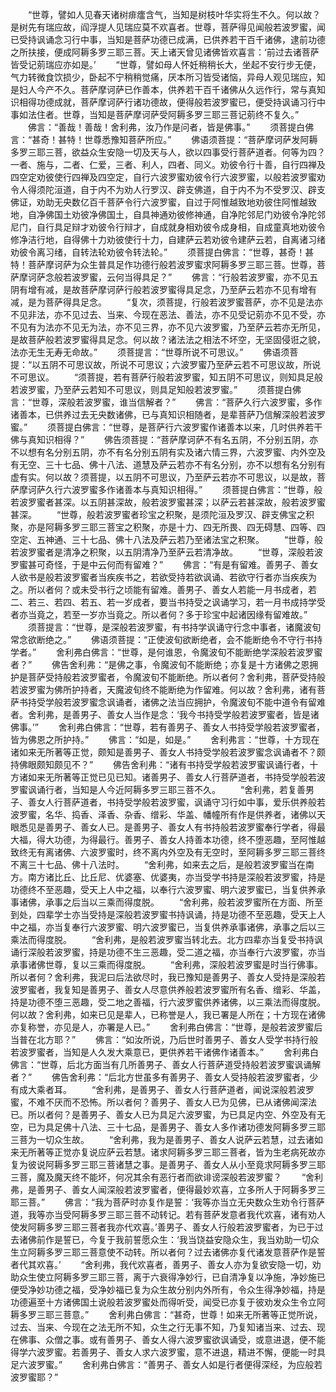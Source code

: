 <!-- { "loadSidebar": true } -->
　　“世尊，譬如人见春天诸树痱癗含气，当知是树枝叶华实将生不久。何以故？是树先有瑞应故，阎浮提人见瑞应莫不欢喜者。世尊，菩萨得见闻般若波罗蜜，闻已受持讽诵念习行中事，当知是菩萨功德已成满，已供养若干百千诸佛，逮前功德之所扶接，便成阿耨多罗三耶三菩。天上诸天曾见诸佛皆欢喜言：‘前过去诸菩萨皆受记莂瑞应亦如是。’
　　“世尊，譬如母人怀妊稍稍长大，坐起不安行步无便，气力转微食饮损少，卧起不宁稍稍觉痛，厌本所习皆受诸恼，异母人观见瑞应，知是妇人今产不久。菩萨摩诃萨已作善本，供养若干百千诸佛从久远作行，常与真知识相得功德成就，菩萨摩诃萨行诸功德故，便得般若波罗蜜已，便受持讽诵习行中事如法住者。世尊，当知是菩萨摩诃萨受阿耨多罗三耶三菩记莂终不复久。”
　　佛言：“善哉！善哉！舍利弗，汝乃作是问者，皆是佛事。”
　　须菩提白佛言：“甚奇！甚特！世尊悉豫知菩萨所应。”
　　佛语须菩提：“菩萨摩诃萨发阿耨多罗三耶三菩，欲益众生安隐一切及天与人，欲以四事受行菩萨道者。何等为四？一者、施与，二者、仁爱，三者、利人，四者、同义。劝彼令行十善，自行四禅及四空定劝彼使行四禅及四空定，自行六波罗蜜劝彼令行六波罗蜜，以般若波罗蜜劝令人得须陀洹道，自于内不为劝人行罗汉、辟支佛道，自于内不为不受罗汉、辟支佛证，劝助无央数亿百千菩萨令行六波罗蜜，自过于阿惟越致地劝彼住阿惟越致地，自净佛国土劝彼净佛国土，自具神通劝彼修神通，自净陀邻尼门劝彼令净陀邻尼门，自行具足辩才劝彼令行辩才，自成就身相劝彼令成身相，自成童真地劝彼令修净洁行地，自得佛十力劝彼使行十力，自建萨云若劝彼令建萨云若，自离诸习绪劝彼令离习绪，自转法轮劝彼令转法轮。”
　　须菩提白佛言：“世尊，甚奇！甚特！菩萨摩诃萨为众生普具足作功德行般若波罗蜜求阿耨多罗三耶三菩。世尊，菩萨摩诃萨念般若波罗蜜，云何当得具足？”
　　佛言：“行般若波罗蜜，亦不见五阴有增有减，是故菩萨摩诃萨行般若波罗蜜得具足念，乃至萨云若亦不见有增有减，是为菩萨得具足念。
　　“复次，须菩提，行般若波罗蜜菩萨，亦不见是法亦不见非法，亦不见过去、当来、今现在恶法、善法，亦不见受记莂亦不见不受，亦不见有为法亦不见无为法，亦不见三界，亦不见六波罗蜜，乃至萨云若亦无所见，是故菩萨般若波罗蜜得具足念。何以故？诸法法之相法不坏空，无坚固侵诳之貌，法亦无生无寿无命故。”
　　须菩提言：“世尊所说不可思议。”
　　佛语须菩提：“以五阴不可思议故，所说不可思议；六波罗蜜乃至萨云若不可思议故，所说不可思议。
　　“须菩提，若有菩萨行般若波罗蜜，知五阴不可思议，则知具足般若波罗蜜，乃至萨云若知不可思议，则具足知般若波罗蜜。”
　　须菩提白佛言：“世尊，深般若波罗蜜，谁当信解者？”
　　佛言：“菩萨久行六波罗蜜，多作诸善本，已供养过去无央数诸佛，已与真知识相随者，是辈菩萨乃信解深般若波罗蜜。”
　　须菩提白佛言：“世尊，是菩萨行六波罗蜜作诸善本以来，几时供养若干佛与真知识相得？”
　　佛告须菩提：“菩萨摩诃萨不有名五阴，不分别五阴，亦不以想有名分别五阴，亦不有名分别五阴有实及诸六情三界，六波罗蜜、内外空及有无空、三十七品、佛十八法、道慧及萨云若亦不有名分别，亦不以想有名分别有虚有实。何以故？须菩提，以五阴不可思议，乃至萨云若亦不可思议，以是故，菩萨摩诃萨久行六波罗蜜多作诸善本与真知识相得。”
　　须菩提白佛言：“世尊，般若波罗蜜者甚深。以五阴甚深故，般若波罗蜜甚深；以萨云若甚深故，般若波罗蜜甚深。
　　“世尊，般若波罗蜜者珍宝之积聚，是须陀洹及罗汉、辟支佛宝之积聚，亦是阿耨多罗三耶三菩宝之积聚，亦是十力、四无所畏、四无碍慧、四等、四空定、五神通、三十七品、佛十八法及萨云若乃至诸法宝之积聚。
　　“世尊，般若波罗蜜者是清净之积聚，以五阴清净乃至萨云若清净故。
　　“世尊，深般若波罗蜜甚可奇怪，于是中云何而有留难？”
　　佛言：“有是有留难。善男子、善女人欲书是般若波罗蜜者当疾疾书之，若欲受持若欲讽诵、若欲守行者亦当疾疾为之。所以者何？或未受书行之顷能有留难。善男子、善女人若能一月书成者，若二、若三、若四、若五、若一岁成者，要当书持受之讽诵学习，若一月书成持学受者亦当竟之，若至一岁亦当竟之。所以者何？多于珍宝中起诸因缘有留难故。”
　　须菩提言：“世尊，是深般若波罗蜜，有书持学讽诵守行念中事者，诸魔波旬常念欲断绝之。”
　　佛语须菩提：“正使波旬欲断绝者，会不能断绝令不守行书持学者。”
　　舍利弗白佛言：“世尊，是何谁恩，令魔波旬不能断绝学深般若波罗蜜者？”
　　佛告舍利弗：“是佛之事，令魔波旬不能断绝；亦复是十方诸佛之恩拥护是菩萨受持般若波罗蜜者，令魔波旬不能断绝。所以者何？舍利弗，菩萨受持般若波罗蜜为佛所护持者，天魔波旬终不能断绝为作留难。何以故？舍利弗，诸有菩萨书持受学般若波罗蜜念讽诵者，诸佛之法当应拥护，令魔波旬不能中道令有留难者。舍利弗，是善男子、善女人当作是念：‘我今书持受学般若波罗蜜者，皆是诸佛事。’”
　　舍利弗白佛言：“世尊，若有善男子、善女人书持受学般若波罗蜜者，皆为佛恩之所护持。”
　　佛言：“如是，如是。”
　　舍利弗言：“世尊，十方现在诸如来无所著等正觉，颇知是善男子、善女人书持受学般若波罗蜜念讽诵者不？颇持佛眼颇知颇见不？”
　　佛告舍利弗：“诸有书持受学般若波罗蜜讽诵行者，十方诸如来无所著等正觉已见已知。诸善男子、善女人行菩萨道者，书持受学般若波罗蜜讽诵行者，当知是人今近阿耨多罗三耶三菩不久。
　　“舍利弗，若复善男子、善女人行菩萨道者，书持受学般若波罗蜜，讽诵守习行如中事，爱乐供养般若波罗蜜，名华、捣香、泽香、杂香、缯彩、华盖、幡幢所有作是供养者，诸佛以天眼悉见是善男子、善女人已。是善男子、善女人有书持般若波罗蜜奉行学者，得最大福，得大功德，为得最行。善男子、善女人持善本功德，终不堕恶趣，至阿惟越致终无有离诸佛、六波罗蜜时，终不离内外空及有无空时，至阿耨多罗三耶三菩终不离三十七品、佛十八法时。
　　“舍利弗，如来去之后，是般若波罗蜜当在南方。南方诸比丘、比丘尼、优婆塞、优婆夷，亦当受学书持是深般若波罗蜜，持是功德终不至恶趣，受天上人中之福，以奉行六波罗蜜、明六波罗蜜已，当复供养承事诸佛，承事之后当以三乘而得度脱。
　　“舍利弗，般若波罗蜜所在方面、所至到处，四辈学士亦当受持是深般若波罗蜜书持讽诵，持是功德不至恶趣，受天上人中之福，亦当复奉行六波罗蜜、明六波罗蜜已，当复供养承事诸佛，承事之后以三乘法而得度脱。
　　“舍利弗，是般若波罗蜜当转北去。北方四辈亦当复受书持讽诵行深般若波罗蜜，持是功德不生三恶趣，受二道之福，亦当奉行六波罗蜜，亦当承事诸佛世尊，复以三乘而得度脱。
　　“舍利弗，深般若波罗蜜是时当行佛事。所以者何？舍利弗，我泥曰后法欲尽时，我已豫知是善男子、善女人受持是深般若波罗蜜者，我复知是善男子、善女人尽意供养般若波罗蜜所有名香、缯彩、华盖，持是功德不堕三恶趣，受二地之善福，行六波罗蜜供养诸佛，以三乘法而得度脱。何以故？舍利弗，如来已见是辈人，已称誉是人，我已署是人所在；十方现在诸佛亦复称誉，亦见是人，亦署是人已。”
　　舍利弗白佛言：“世尊，是般若波罗蜜后当普在北方耶？”
　　佛言：“如汝所说，乃后世时善男子、善女人受学书持行般若波罗蜜者，当知是人久发大乘意已，更供养若干诸佛作诸善本。”
　　舍利弗白佛言：“世尊，后北方面当有几所善男子、善女人行菩萨道受持般若波罗蜜讽诵解者？”
　　佛告舍利弗：“后北方世虽多有善男子、善女人受持般若波罗蜜者，少有成大乘者耳。
　　“舍利弗，是善男子、善女人行菩萨道者，闻说深般若波罗蜜，不难不厌而不恐怖。所以者何？善男子、善女人已为见佛，已从诸佛闻深法已。所以者何？是善男子、善女人已为具足六波罗蜜，为已具足内空、外空及有无空，已为具足佛十八法、三十七品，是善男子、善女人多作诸功德发阿耨多罗三耶三菩为一切众生故。
　　“舍利弗，我为是善男子、善女人说萨云若慧，过去诸如来无所著等正觉亦复说应萨云若慧。诸求阿耨多罗三耶三菩者，皆为生老病死故亦复为彼说阿耨多罗三耶三菩诸慧之事。是善男子、善女人从小至竟求阿耨多罗三耶三菩，魔及魔天终不能坏，何况其余有恶行者而欲诽谤深般若波罗蜜？
　　“舍利弗，是善男子、善女人闻深般若波罗蜜者，便得最妙欢喜，立多所人于阿耨多罗三耶三菩。”
　　佛言：“我为菩萨时亦复作是誓：‘我等亦当立无央数众生劝令行菩萨道，我等亦当受阿耨多罗三耶三菩不动转记。若有菩萨发意者我代欢喜，诸有劝人使发阿耨多罗三耶三菩者我亦代欢喜。’善男子、善女人行般若波罗蜜者，为已于过去诸佛前作是誓已，今复于我前誓愿众生：‘我当饶益安隐众生，我当劝助一切众生立阿耨多罗三耶三菩意使不动转。所以者何？过去诸佛亦复代诸发意菩萨作是誓者代其欢喜。’
　　“舍利弗，我代欢喜者，善男子、善女人亦为复欲安隐一切，劝助众生使立阿耨多罗三耶三菩，离于六衰得净妙行，已自清净复以净施，净妙施已便受净妙功德之福，受净妙福已复为众生故分别内外所有，令众生得净妙福，持是功德遍至十方诸佛国土说般若波罗蜜处而得听受，闻受已亦复于彼劝发众生令立阿耨多罗三耶三菩意。”
　　舍利弗白佛言：“甚奇，世尊！如来无所著等正觉所说，过去、当来、今现在之法无所不知，众生之行无事不知，乃复知诸当来、过去、现在佛事、众僧之事。或有善男子、善女人得六波罗蜜欲讽诵受，或意进退，便不能得学六波罗蜜。若善男子、善女人求六波罗蜜，意不进退，精进不懈，便能一时具足六波罗蜜。”
　　舍利弗白佛言：“善男子、善女人如是行者便得深经，为应般若波罗蜜耶？”
